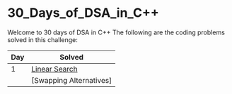 # 30_Days_of_DSA_in_C++

Welcome to 30 days of DSA in C++
The following are the coding problems solved in this challenge:


| Day | Solved |
|----| ------------- | 
|1 | [Linear Search](https://github.com/Shiw2807/WebD-Mini-Projects/tree/main/Day01_Expanding%20Cards) | 
|  | [Swapping Alternatives] |



